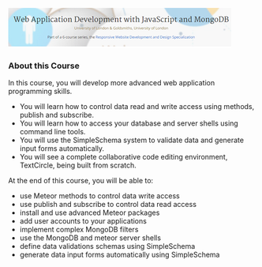 
![Meteor](header.png)

### About this Course

In this course, you will develop more advanced web application programming skills. 
* You will learn how to control data read and write access using methods, publish and subscribe. 
* You will learn how to access your database and server shells using command line tools. 
* You will use the SimpleSchema system to validate data and generate input forms automatically. 
* You will see a complete collaborative code editing environment, TextCircle, being built from scratch. 

At the end of this course, you will be able to:
* use Meteor methods to control data write access
* use publish and subscribe to control data read access
* install and use advanced Meteor packages
* add user accounts to your applications
* implement complex MongoDB filters
* use the MongoDB and meteor server shells
* define data validations schemas using SimpleSchema
* generate data input forms automatically using SimpleSchema